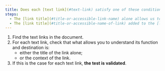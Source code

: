 ```yaml
---
title: Does each [text link](#text-link) satisfy one of these conditions (except in special cases)?
steps:
  - The [link title](#title-or-accessible-link-name) alone allows us to understand its function and destination.
  - The [link title](#title-or-accessible-name-of-link) added to the [link context](#link-context) allows us to understand its function and destination.
---
```


1. Find the text links in the document.
2. For each text link, check that what allows you to understand its function and destination is:
   - either the title of the link alone;
   - or the context of the link.
3. If this is the case for each text link, **the test is validated**.
